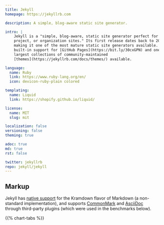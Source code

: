 ```yaml
---
title: Jekyll
homepage: https://jekyllrb.com

description: A simple, blog-aware static site generator.

intro: |
    Jekyll is a "simple, blog-aware, static site generator perfect for personal,
    project, or organization sites." Its first release dates back to 2009,
    making it one of the most mature static site generators available. It has
    built-in support for [GitHub Pages](https://bit.ly/30cxGPN) and one of the
    largest collections of community-maintained
    [themes](https://jekyllrb.com/docs/themes/) available.

language:
  name: Ruby
  link: https://www.ruby-lang.org/en/
  icon: devicon-ruby-plain colored

templating:
  name: Liquid
  link: https://shopify.github.io/liquid/

license:
  name: MIT
  slug: mit

localization: false
versioning: false
theming: true

adoc: true
md: true
rst: false

twitter: jekyllrb
repo: jekyll/jekyll
---
```


## Markup

Jekyll has [native support][1] for the Kramdown flavor of Markdown (a non-standard implementation), and supports
[CommonMark][3] and [AsciiDoc][2] through third-party plugins (which were used in
the benchmarks below).

{{% chart-tabs %}}

[1]: https://jekyllrb.com/docs/configuration/markdown/#custom-markdown-processors
[2]: https://github.com/asciidoctor/jekyll-asciidoc
[3]: https://github.com/github/jekyll-commonmark-ghpages
